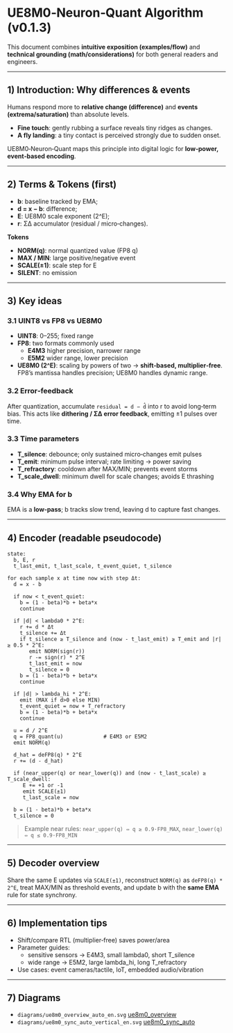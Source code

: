 # UE8M0‑Neuron‑Quant Algorithm (v0.1.3)

This document combines **intuitive exposition (examples/flow)** and **technical grounding (math/considerations)** for both general readers and engineers.

---
## 1) Introduction: Why differences & events
Humans respond more to **relative change (difference)** and **events (extrema/saturation)** than absolute levels.
- **Fine touch**: gently rubbing a surface reveals tiny ridges as changes.
- **A fly landing**: a tiny contact is perceived strongly due to sudden onset.

UE8M0‑Neuron‑Quant maps this principle into digital logic for **low‑power, event‑based encoding**.

---
## 2) Terms & Tokens (first)
- **b**: baseline tracked by EMA;  
- **d = x − b**: difference;  
- **E**: UE8M0 scale exponent (2^E);  
- **r**: ΣΔ accumulator (residual / micro‑changes).

**Tokens**
- **NORM(q)**: normal quantized value (FP8 q)  
- **MAX / MIN**: large positive/negative event  
- **SCALE(±1)**: scale step for E  
- **SILENT**: no emission

---
## 3) Key ideas
### 3.1 UINT8 vs FP8 vs UE8M0
- **UINT8**: 0–255; fixed range
- **FP8**: two formats commonly used  
  - **E4M3** higher precision, narrower range  
  - **E5M2** wider range, lower precision
- **UE8M0 (2^E)**: scaling by powers of two → **shift‑based, multiplier‑free**. FP8’s mantissa handles precision; UE8M0 handles dynamic range.

### 3.2 Error‑feedback
After quantization, accumulate `residual = d − d̂` into r to avoid long‑term bias. This acts like **dithering / ΣΔ error feedback**, emitting ±1 pulses over time.

### 3.3 Time parameters
- **T_silence**: debounce; only sustained micro‑changes emit pulses  
- **T_emit**: minimum pulse interval; rate limiting → power saving  
- **T_refractory**: cooldown after MAX/MIN; prevents event storms  
- **T_scale_dwell**: minimum dwell for scale changes; avoids E thrashing

### 3.4 Why EMA for b
EMA is a **low‑pass**; b tracks slow trend, leaving d to capture fast changes.

---
## 4) Encoder (readable pseudocode)
```pseudo
state:
  b, E, r
  t_last_emit, t_last_scale, t_event_quiet, t_silence

for each sample x at time now with step Δt:
  d = x - b

  if now < t_event_quiet:
    b = (1 - beta)*b + beta*x
    continue

  if |d| < lambda0 * 2^E:
    r += d * Δt
    t_silence += Δt
    if t_silence ≥ T_silence and (now - t_last_emit) ≥ T_emit and |r| ≥ 0.5 * 2^E:
       emit NORM(sign(r))
       r -= sign(r) * 2^E
       t_last_emit = now
       t_silence = 0
    b = (1 - beta)*b + beta*x
    continue

  if |d| > lambda_hi * 2^E:
    emit (MAX if d>0 else MIN)
    t_event_quiet = now + T_refractory
    b = (1 - beta)*b + beta*x
    continue

  u = d / 2^E
  q = FP8_quant(u)             # E4M3 or E5M2
  emit NORM(q)

  d_hat = deFP8(q) * 2^E
  r += (d - d_hat)

  if (near_upper(q) or near_lower(q)) and (now - t_last_scale) ≥ T_scale_dwell:
     E += +1 or -1
     emit SCALE(±1)
     t_last_scale = now

  b = (1 - beta)*b + beta*x
  t_silence = 0
```
> Example near rules: `near_upper(q) ⇔ q ≥ 0.9·FP8_MAX`, `near_lower(q) ⇔ q ≤ 0.9·FP8_MIN`

---
## 5) Decoder overview
Share the same E updates via `SCALE(±1)`, reconstruct `NORM(q)` as `deFP8(q) * 2^E`, treat MAX/MIN as threshold events, and update b with the **same EMA** rule for state synchrony.

---
## 6) Implementation tips
- Shift/compare RTL (multiplier‑free) saves power/area  
- Parameter guides:  
  - sensitive sensors → E4M3, small lambda0, short T_silence  
  - wide range → E5M2, large lambda_hi, long T_refractory  
- Use cases: event cameras/tactile, IoT, embedded audio/vibration

---
## 7) Diagrams
- `diagrams/ue8m0_overview_auto_en.svg` 
  [ue8m0_overview](diagrams/ue8m0_overview_auto_en.svg) 
- `diagrams/ue8m0_sync_auto_vertical_en.svg`
  [ue8m0_sync_auto](diagrams/ue8mue8m0_sync_auto_vertical_en.svg)
